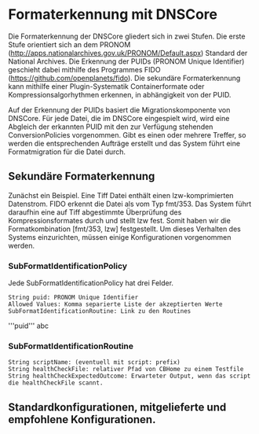 # Formaterkennung mit DNSCore

Die Formaterkennung der DNSCore gliedert sich in zwei Stufen. Die erste Stufe orientiert sich an dem PRONOM (http://apps.nationalarchives.gov.uk/PRONOM/Default.aspx) Standard der National Archives. Die Erkennung der PUIDs (PRONOM Unique Identifier) geschieht dabei mithilfe des Programmes FIDO (https://github.com/openplanets/fido). Die sekundäre Formaterkennung kann mithilfe einer Plugin-Systematik Containerformate oder Kompressionsalgorhythmen erkennen, in abhängigkeit von der PUID.

Auf der Erkennung der PUIDs basiert die Migrationskomponente von DNSCore. Für jede Datei, die im DNSCore eingespielt wird, wird eine Abgleich der erkannten PUID mit den zur Verfügung stehenden ConversionPolicies vorgenommen. Gibt es einen oder mehrere Treffer, so werden die entsprechenden Aufträge erstellt und das System führt eine Formatmigration für die Datei durch.

## Sekundäre Formaterkennung

Zunächst ein Beispiel. Eine Tiff Datei enthält einen lzw-komprimierten Datenstrom. FIDO erkennt die Datei als vom Typ fmt/353. Das System führt daraufhin eine auf Tiff abgestimmte Überprüfung des Kompressionsformates durch und stellt lzw fest. Somit haben wir die Formatkombination [fmt/353, lzw] festgestellt. Um dieses Verhalten des Systems einzurichten, müssen einige Konfigurationen vorgenommen werden.

### SubFormatIdentificationPolicy

Jede SubFormatIdentificationPolicy hat drei Felder.

    String puid: PRONOM Unique Identifier
    Allowed Values: Komma separierte Liste der akzeptierten Werte
    SubFormatIdentificationRoutine: Link zu den Routines
   
'''puid''' abc
   
   
   
   
   
### SubFormatIdentificationRoutine

    String scriptName: (eventuell mit script: prefix)
    String healthCheckFile: relativer Pfad von CBHome zu einem Testfile
    String healthCheckExpectedOutcome: Erwarteter Output, wenn das script die healthCheckFile scannt.
    
## Standardkonfigurationen, mitgelieferte und empfohlene Konfigurationen.   
   




